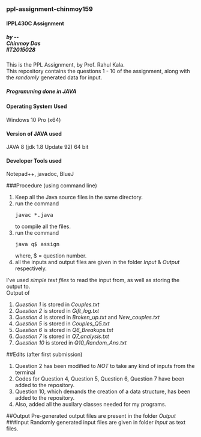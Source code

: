 <h3>ppl-assignment-chinmoy159</h3>
<h4>IPPL430C Assignment</h4>
<h5>by --<br>Chinmoy Das<br>IIT2015028</h5>

This is the PPL Assignment, by Prof. Rahul Kala.<br>
This repository contains the questions 1 - 10 of the assignment, along with the <i>randomly</i> generated data for input.<br>
<h5>Programming done in JAVA</h5>

<h4>Operating System Used</h4>
Windows 10 Pro (x64)
<h4>Version of JAVA used</h4>
JAVA 8 (jdk 1.8 Update 92) 64 bit
<h4>Developer Tools used</h4>
Notepad++, javadoc, BlueJ

###Procedure (using command line)
1. Keep all the Java source files in the same directory.
2. run the command<pre>javac *.java</pre> to compile all the files.
3. run the command <pre>java q$_assign</pre>where, $ = question number.
4. all the inputs and output files are given in the folder <i>Input</i> & <i>Output</i> respectively.

I've used <i>simple text files</i> to read the input from, as well as storing the output to.<br>
Output of<br>
1. <i>Question 1</i> is stored in <i>Couples.txt</i>
2. <i>Question 2</i> is stored in <i>Gift_log.txt</i>
3. <i>Question 4</i> is stored in <i>Broken_up.txt</i> and <i>New_couples.txt</i>
4. <i>Question 5</i> is stored in <i>Couples_Q5.txt</i>
5. <i>Question 6</i> is stored in <i>Q6_Breakups.txt</i>
6. <i>Question 7</i> is stored in <i>Q7_analysis.txt</i>
7. <i>Question 10</i> is stored in <i>Q10_Random_Ans.txt</i>


##Edits (after first submission)
1. Question 2 has been modified to <i>NOT</i> to take any kind of inputs from the terminal
2. Codes for Question 4, Question 5, Question 6, Question 7 have been added to the repository.
3. Question 10, which demands the creation of a data structure, has been added to the repository.
4. Also, added all the auxilary classes needed for my programs.

##Output
Pre-generated output files are present in the folder <i>Output</i>
###Input
Randomly generated input files are given in folder <i>Input</i> as text files.
